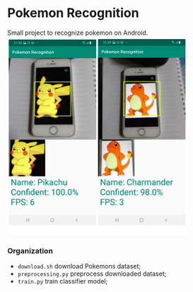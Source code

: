 # Pokemon Recognition
Small project to recognize pokemon on Android.
![](classification/demo.png)


### Organization

- `download.sh` download Pokemons dataset;
- `preprocessing.py` preprocess downloaded dataset;
- `train.py` train classifier model;





